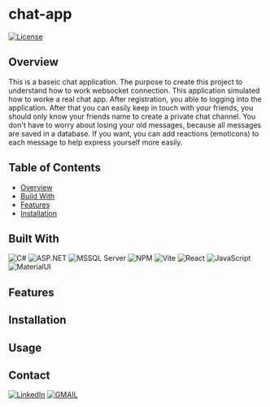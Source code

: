 # chat-app

[![License](https://img.shields.io/badge/license-Apache%202.0-blue.svg)](https://www.apache.org/licenses/LICENSE-2.0)

## Overview

This is a baseic chat application. The purpose to create this project to understand how to work websocket connection. This application simulated how to worke a real chat app. After registration, you able to logging into the application. After that you can easily keep in touch with your friends, you should only know your friends name to create a private chat channel. You don't have to worry about losing your old messages, because all messages are saved in a database. If you want, you can add reactions (emoticons) to each message to help express yourself more easily.

## Table of Contents

- [Overview](#overview)
- [Build With](#build-with)
- [Features](#features)
- [Installation](#installation)


## Built With

![C#](https://img.shields.io/badge/C%23-239120?style=for-the-badge&logo=csharp&logoColor=white)
![ASP.NET](https://img.shields.io/badge/ASP.NET-5C2D91?style=for-the-badge&logo=.net&logoColor=white)
![MSSQL Server](https://img.shields.io/badge/Microsoft%20SQL%20Server-CC2927?style=for-the-badge&logo=microsoft%20sql%20server&logoColor=white)
![NPM](https://img.shields.io/badge/npm-CB3837?style=for-the-badge&logo=npm&logoColor=white)
![Vite](https://img.shields.io/badge/Vite-B73BFE?style=for-the-badge&logo=vite&logoColor=FFD62E)
![React](https://img.shields.io/badge/React-20232A?style=for-the-badge&logo=react&logoColor=61DAFB)
![JavaScript](https://img.shields.io/badge/JavaScript-323330?style=for-the-badge&logo=javascript&logoColor=F7DF1E)
![MaterialUI](https://img.shields.io/badge/Material%20UI-007FFF?style=for-the-badge&logo=mui&logoColor=white)


## Features



## Installation



## Usage


## Contact

[![LinkedIn](https://img.shields.io/badge/LinkedIn-0077B5?style=for-the-badge&logo=linkedin&logoColor=white)](https://www.linkedin.com/in/aba-s%C3%A1muel-grin%C3%A1cz-25b69729b/)
[![GMAIL](https://img.shields.io/badge/Gmail-D14836?style=for-the-badge&logo=gmail&logoColor=white)](grinacza@gmail.com)


